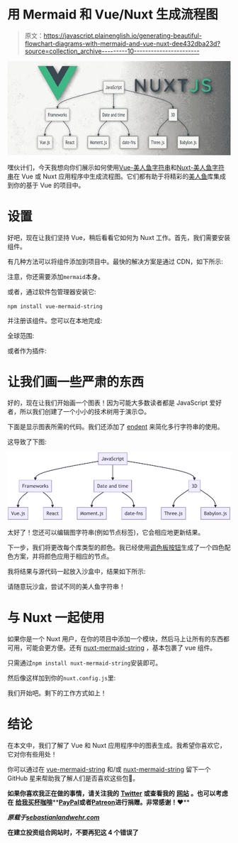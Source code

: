 # 用 Mermaid 和 Vue/Nuxt 生成流程图

> 原文：<https://javascript.plainenglish.io/generating-beautiful-flowchart-diagrams-with-mermaid-and-vue-nuxt-dee432dba23d?source=collection_archive---------10----------------------->

![](img/eb2e82316dd6333471c92d029bb28af4.png)

嘿伙计们，今天我想向你们展示如何使用[Vue-美人鱼字符串](https://github.com/dword-design/vue-mermaid-string)和[Nuxt-美人鱼字符串](https://github.com/dword-design/nuxt-mermaid-string)在 Vue 或 Nuxt 应用程序中生成流程图。它们都有助于将精彩的[美人鱼](https://mermaid-js.github.io/)库集成到你的基于 Vue 的项目中。

# 设置

好吧，现在让我们坚持 Vue，稍后看看它如何为 Nuxt 工作。首先，我们需要安装组件。

有几种方法可以将组件添加到项目中。最快的解决方案是通过 CDN，如下所示:

注意，你还需要添加`mermaid`本身。

或者，通过软件包管理器安装它:

`npm install vue-mermaid-string`

并注册该组件。您可以在本地完成:

全球范围:

或者作为插件:

# 让我们画一些严肃的东西

好的，现在让我们开始画一个图表！因为可能大多数读者都是 JavaScript 爱好者，所以我们创建了一个小小的技术树用于演示😊。

下面是显示图表所需的代码。我们还添加了 [endent](https://github.com/indentjs/endent) 来简化多行字符串的使用。

这导致了下图:

![](img/5af550935d304426efe4e403cbd2160a.png)

太好了！您还可以编辑图字符串(例如节点标签)，它会相应地更新结果。

下一步，我们将更改每个库类型的颜色。我已经使用[调色板按钮](https://www.paletton.com/#uid=73+1p0k2O++00++00++7n++be+Z)生成了一个四色配色方案，并将颜色应用于相应的节点。

我将结果与源代码一起放入沙盒中，结果如下所示:

请随意玩沙盒，尝试不同的美人鱼字符串！

# 与 Nuxt 一起使用

如果你是一个 Nuxt 用户，在你的项目中添加一个模块，然后马上让所有的东西都可用，可能会更方便。还有 [nuxt-mermaid-string](https://github.com/dword-design/nuxt-mermaid-string) ，基本包裹了 vue 组件。

只需通过`npm install nuxt-mermaid-string`安装即可。

然后像这样加到你的`nuxt.config.js`里:

我们开始吧。剩下的工作方式如上！

# 结论

在本文中，我们了解了 Vue 和 Nuxt 应用程序中的图表生成。我希望你喜欢它，它对你有些用处！

你可以通过在 [vue-mermaid-string](https://github.com/dword-design/vue-mermaid-string) 和/或 [nuxt-mermaid-string](https://github.com/dword-design/vue-mermaid-string) 留下一个 GitHub 星来帮助我了解人们是否喜欢这些包🌟。

**如果你喜欢我正在做的事情，请关注我的** [**Twitter**](https://twitter.com/seblandwehr) **或查看我的** [**网站**](https://sebastianlandwehr.com) **。也可以考虑在** [**给我买杯咖啡**](https://www.buymeacoffee.com/dword)**[**PayPal**](https://www.paypal.com/paypalme/SebastianLandwehr)**或者**[**Patreon**](https://www.patreon.com/dworddesign)**进行捐赠。非常感谢！❤️****

***原载于*[*sebastianlandwehr.com*](https://sebastianlandwehr.com/blog/generating-beautiful-flowchart-diagrams-with-mermaid-and-vue-nuxt)**

**在建立投资组合网站时，不要再犯这 4 个错误了**